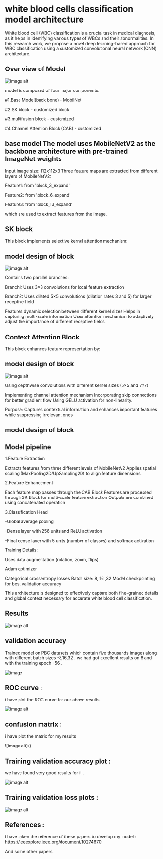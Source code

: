 # white blood cells classification model architecture 

White blood cell (WBC) classification is a crucial task in medical diagnosis, as it helps in identifying various types of WBCs and their abnormalities. In this research work, we propose a novel deep learning-based approach for WBC classification using a customized convolutional neural network (CNN) architecture.




## Over view of Model 

![image alt](https://github.com/jsdfsfw3456/White-blood-cells-classifier/blob/bbea0073ec1645ac9a02eb5c30f0b9faba0bba62/main%20model%20architecture.png)


model is composed of four major components:

#1.Base Model(back bone) - MobilNet

#2.SK block - customized block 

#3.multifusion block - customized 

#4 Channel Attention Block (CAB) - customized 


    



## base model The model uses MobileNetV2 as the backbone architecture with pre-trained ImageNet weights
Input image size: 112x112x3
Three feature maps are extracted from different layers of MobileNetV2:

Feature1: from 'block_3_expand'

Feature2: from 'block_6_expand'

Feature3: from 'block_13_expand'

which are used to extract  features from the image. 



## SK block
This block implements selective kernel attention mechanism:

## model design of block 

![image alt](https://github.com/jsdfsfw3456/White-blood-cells-classifier/blob/f189d97e7fb90d2df86f618dd28964b19367ac6c/Sk%20block%20architecture.png)

Contains two parallel branches:

Branch1: Uses 3×3 convolutions for local feature extraction

Branch2: Uses dilated 5×5 convolutions (dilation rates 3 and 5) for larger receptive field

Features dynamic selection between different kernel sizes
Helps in capturing multi-scale information
Uses attention mechanism to adaptively adjust the importance of different receptive fields

 


## Context Attention Block 
This block enhances feature representation by:


## model design of block 

![image alt]()

Using depthwise convolutions with different kernel sizes (5×5 and 7×7)

Implementing channel attention mechanism
Incorporating skip connections for better gradient flow
Using GELU activation for non-linearity.

Purpose: Captures contextual information and enhances important features while suppressing irrelevant ones

## model design of block 


## Model pipeline 
1.Feature Extraction


Extracts features from three different levels of MobileNetV2
Applies spatial scaling (MaxPooling2D/UpSampling2D) to align feature dimensions


2.Feature Enhancement

Each feature map passes through the CAB Block
Features are processed through SK Block for multi-scale feature extraction
Outputs are combined  using concatenated operation


3.Classification Head

-Global average pooling

-Dense layer with 256 units and ReLU activation

-Final dense layer with 5 units (number of classes) and softmax  activation

Training Details:

Uses data augmentation (rotation, zoom, flips)

Adam optimizer

Categorical crossentropy losses
Batch size: 8, 16 ,32 
Model checkpointing for best validation accuracy



This architecture is designed to effectively capture both fine-grained details and global context necessary for accurate white blood cell classification.
## Results 

![image alt]()


## validation accuracy 

 Trained model on PBC datasets which contain five thousands     images along with different batch sizes -8,16,32 . 
 we had got excellent results on 8 and with the training epoch -56 .

![image]()

 ## ROC curve :

 i have plot  the ROC curve for our above results 

 ![image alt]()




 ## confusion matrix :
 i have plot the matrix for  my results 


![image alt}()

 ## Training validation  accuracy plot :
  we have found very good results for it . 

![image alt]()

## Training validation loss plots : 

![image alt]()


## References :
i have  taken the reference  of these papers 
to develop my model :
https://ieeexplore.ieee.org/document/10274670
 
And some other papers 




